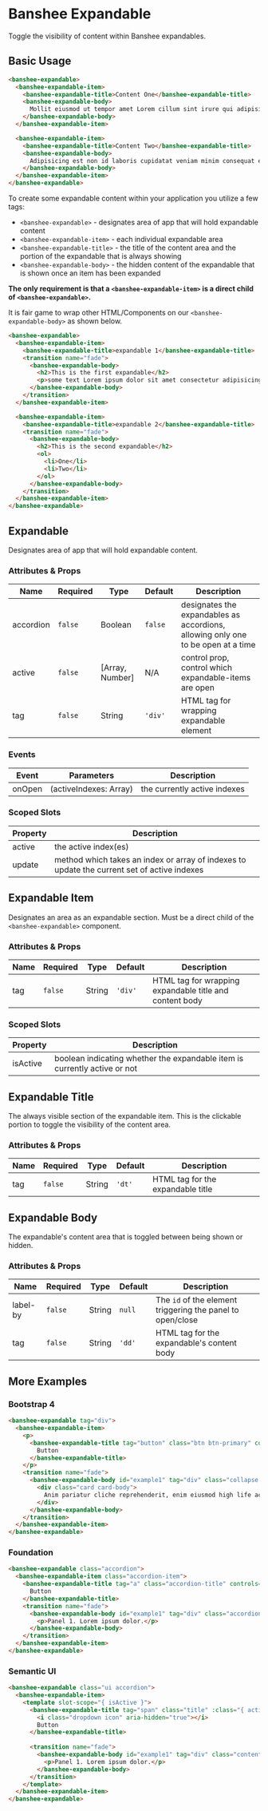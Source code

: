 # Banshee Expandable

Toggle the visibility of content within Banshee expandables.

## Basic Usage

```html
<banshee-expandable>
  <banshee-expandable-item>
    <banshee-expandable-title>Content One</banshee-expandable-title>
    <banshee-expandable-body>
      Mollit eiusmod ut tempor amet Lorem cillum sint irure qui adipisicing. Anim fugiat aute ex aliquip ut minim dolore culpa.
    </banshee-expandable-body>
  </banshee-expandable-item>

  <banshee-expandable-item>
    <banshee-expandable-title>Content Two</banshee-expandable-title>
    <banshee-expandable-body>
      Adipisicing est non id laboris cupidatat veniam minim consequat enim.
    </banshee-expandable-body>
  </banshee-expandable-item>
</banshee-expandable>
```

To create some expandable content within your application you utilize a few tags:

- `<banshee-expandable>` - designates area of app that will hold expandable content
- `<banshee-expandable-item>` - each individual expandable area
- `<banshee-expandable-title>` - the title of the content area and the portion of the expandable that is always showing
- `<banshee-expandable-body>` - the hidden content of the expandable that is shown once an item has been expanded

**The only requirement is that a `<banshee-expandable-item>` is a direct child of `<banshee-expandable>`.**

It is fair game to wrap other HTML/Components on our `<banshee-expandable-body>` as shown below.

```html
<banshee-expandable>
  <banshee-expandable-item>
    <banshee-expandable-title>expandable 1</banshee-expandable-title>
    <transition name="fade">
      <banshee-expandable-body>
        <h2>This is the first expandable</h2>
        <p>some text Lorem ipsum dolor sit amet consectetur adipisicing elit. Ab, repudiandae ratione debitis blanditiis magni voluptates ex dolor nemo, ad quo odit quibusdam dicta inventore sunt necessitatibus impedit incidunt aliquam eligendi.</p>
      </banshee-expandable-body>
    </transition>
  </banshee-expandable-item>

  <banshee-expandable-item>
    <banshee-expandable-title>expandable 2</banshee-expandable-title>
    <transition name="fade">
      <banshee-expandable-body>
        <h2>This is the second expandable</h2>
        <ol>
          <li>One</li>
          <li>Two</li>
        </ol>
      </banshee-expandable-body>
    </transition>
  </banshee-expandable-item>
</banshee-expandable>
```

## Expandable

Designates area of app that will hold expandable content.

### Attributes & Props

| Name | Required | Type | Default | Description |
| ---  | ---      | ---  | ---     | ---         |
| accordion | `false` | Boolean | `false` | designates the expandables as accordions, allowing only one to be open at a time |
| active | `false` | [Array, Number] | N/A | control prop, control which expandable-items are open |
| tag | `false` | String | `'div'` | HTML tag for wrapping expandable element |

### Events

| Event | Parameters | Description |
| ---   | ---        | ---         |
| onOpen | (activeIndexes: Array) | the currently active indexes |

### Scoped Slots

| Property | Description |
| ---      | ---         |
| active   | the active index(es) |
| update   | method which takes an index or array of indexes to update the current set of active indexes |  

## Expandable Item

Designates an area as an expandable section. Must be a direct child of the `<banshee-expandable>` component.

### Attributes & Props

| Name | Required | Type | Default | Description |
| ---  | ---      | ---  | ---     | ---         |
| tag | `false` | String | `'div'` | HTML tag for wrapping expandable title and content body |

### Scoped Slots

| Property | Description |
| ---      | ---         |
| isActive | boolean indicating whether the expandable item is currently active or not |

## Expandable Title

The always visible section of the expandable item. This is the clickable portion to toggle the visibility of the content area.

### Attributes & Props

| Name | Required | Type | Default | Description |
| ---  | ---      | ---  | ---     | ---         |
| tag | `false` | String | `'dt'` | HTML tag for the expandable title |

## Expandable Body

The expandable's content area that is toggled between being shown or hidden.

### Attributes & Props

| Name | Required | Type | Default | Description |
| ---  | ---      | ---  | ---     | ---         |
| label-by | `false` | String | `null` | The `id` of the element triggering the panel to open/close |
| tag | `false` | String | `'dd'` | HTML tag for the expandable's content body |

## More Examples

### Bootstrap 4

```html
<banshee-expandable tag="div">
  <banshee-expandable-item>
    <p>
      <banshee-expandable-title tag="button" class="btn btn-primary" controls="example1">
        Button
      </banshee-expandable-title>
    </p>
    <transition name="fade">
      <banshee-expandable-body id="example1" tag="div" class="collapse show">
        <div class="card card-body">
          Anim pariatur cliche reprehenderit, enim eiusmod high life accusamus terry richardson ad squid. Nihil anim keffiyeh helvetica, craft beer labore wes anderson cred nesciunt sapiente ea proident.
        </div>
      </banshee-expandable-body>
    </transition>
  </banshee-expandable-item>
</banshee-expandable>
```

### Foundation

```html
<banshee-expandable class="accordion">
  <banshee-expandable-item class="accordion-item">
    <banshee-expandable-title tag="a" class="accordion-title" controls="example1">
      Button
    </banshee-expandable-title>
    <transition name="fade">
      <banshee-expandable-body id="example1" tag="div" class="accordion-content">
        <p>Panel 1. Lorem ipsum dolor.</p>
      </banshee-expandable-body>
    </transition>
  </banshee-expandable-item>
</banshee-expandable>
```

### Semantic UI

```html
<banshee-expandable class="ui accordion">
  <banshee-expandable-item>
    <template slot-scope="{ isActive }">
      <banshee-expandable-title tag="span" class="title" :class="{ active: isActive }" controls="example1">
        <i class="dropdown icon" aria-hidden="true"></i>
        Button
      </banshee-expandable-title>
      
      <transition name="fade">
        <banshee-expandable-body id="example1" tag="div" class="content">
          <p>Panel 1. Lorem ipsum dolor.</p>
        </banshee-expandable-body>
      </transition>
    </template>
  </banshee-expandable-item>
</banshee-expandable>
```